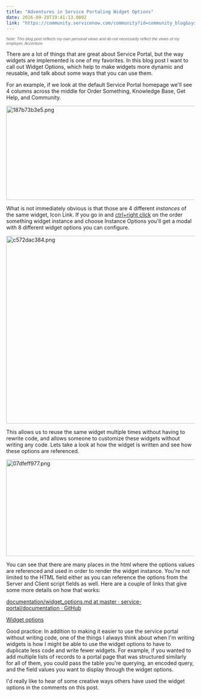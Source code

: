 ```yaml
---
title: "Adventures in Service Portaling Widget Options"
date: 2016-09-20T19:41:13.000Z
link: "https://community.servicenow.com/community?id=community_blog&sys_id=6a6c6ea1dbd0dbc01dcaf3231f961980"
---
```

<p style="font-family: arial, sans-serif; color: #666666;"><span style="font-weight: inherit; font-style: inherit; font-size: 10.6667px; font-family: inherit;"><em style="font-weight: inherit; font-size: 10.6667px; font-family: inherit;">Note: This blog post reflects my own personal views and do not necessarily reflect the views of my employer, Accenture.</em></span></p><p><span style="font-weight: inherit; font-style: inherit; font-size: 10.6667px; font-family: inherit;"><em style="font-weight: inherit; font-size: 10.6667px; font-family: inherit;"> </em></span></p><p>There are a lot of things that are great about Service Portal, but the way widgets are implemented is one of my favorites. In this blog post I want to call out Widget Options, which help to make widgets more dynamic and reusable, and talk about some ways that you can use them.</p><p></p><p>For an example, if we look at the default Service Portal homepage we'll see 4 columns across the middle for Order Something, Knowledge Base, Get Help, and Community.</p><p><img alt="187b73b3e5.png" class="image-1 jive-image" src="https://puu.sh/rhLnU/187b73b3e5.png" style="width: 620px; height: 251px;"/></p><p></p><p>What is not immediately obvious is that those are 4 different <em>instances</em> of the same widget, Icon Link. If you go in and <a title="" _jive_internal="true" href="/community?id=community_blog&sys_id=ca8da669dbd0dbc01dcaf3231f961932">ctrl+right click</a> on the order something widget instance and choose Instance Options you'll get a modal with 8 different widget options you can configure.</p><p><img alt="c572dac384.png" class="image-2 jive-image" src="https://puu.sh/rhLAU/c572dac384.png" style="width: 620px; height: 501px;"/></p><p></p><p>This allows us to reuse the same widget multiple times without having to rewrite code, and allows someone to customize these widgets without writing any code. Lets take a look at how the widget is written and see how these options are referenced.</p><p><img alt="07dfeff977.png" class="image-3 jive-image" src="https://puu.sh/rhLH6/07dfeff977.png" style="width: 620px; height: 258px;"/></p><p></p><p>You can see that there are many places in the html where the options values are referenced and used in order to render the widget instance. You're not limited to the HTML field either as you can reference the options from the Server and Client script fields as well. Here are a couple of links that give some more details on how that works:</p><p></p><p><a href="https://github.com/service-portal/documentation/blob/master/documentation/widget_options.md" title="https://github.com/service-portal/documentation/blob/master/documentation/widget_options.md">documentation/widget_options.md at master  · service-portal/documentation  · GitHub</a> </p><p><a href="https://docs.servicenow.com/bundle/helsinki-servicenow-platform/page/build/service-portal/concept/c_WidgetInstanceOptions.html" title="https://docs.servicenow.com/bundle/helsinki-servicenow-platform/page/build/service-portal/concept/c_WidgetInstanceOptions.html">Widget options</a> </p><p></p><p>Good practice: In addition to making it easier to use the service portal without writing code, one of the things I always think about when I'm writing widgets is how I might be able to use the widget options to have to duplicate less code and write fewer widgets. For example, if you wanted to add multiple lists of records to a portal page that was structured similarly for all of them, you could pass the table you're querying, an encoded query, and the field values you want to display through the widget options. </p><p></p><p>I'd really like to hear of some creative ways others have used the widget options in the comments on this post.</p>